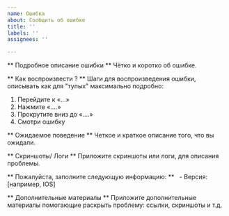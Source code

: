 ```yaml
---
name: Ошибка
about: Сообщить об ошибке
title: ''
labels: ''
assignees: ''

---
```


** Подробное описание ошибки **
Чётко и коротко об ошибке.

** Как воспроизвести ? **
Шаги для воспроизведения ошибки, описывать как для "тупых" максимально подробно:
1. Перейдите к «...»
2. Нажмите «....»
3. Прокрутите вниз до «....»
4. Смотри ошибку

** Ожидаемое поведение **
Четкое и краткое описание того, что вы ожидали.

** Скриншоты/ Логи **
Приложите скриншоты или логи, для описания проблемы.

** Пожалуйста, заполните следующую информацию: **
  - Версия: [например, IOS]

** Дополнительные материалы **
Приложите дополнительные материалы помогающие раскрыть проблему: ссылки, скриншоты и т.д.

